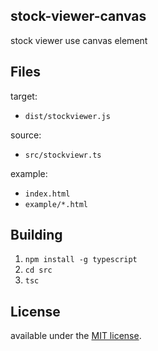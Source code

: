 ## stock-viewer-canvas
stock viewer use canvas element

## Files

target:
  + `dist/stockviewer.js`

source:
  + `src/stockviewr.ts`

example:
  + `index.html`
  + `example/*.html`

## Building

1. `npm install -g typescript`
2. `cd src`
3. `tsc`

## License

available under the [MIT license](http://opensource.org/licenses/MIT).
